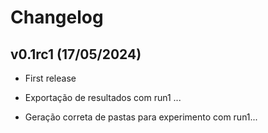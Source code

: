 # Changelog

<!--next-version-placeholder-->

## v0.1rc1 (17/05/2024)

- First release

- Exportação de resultados com run1 ...
- Geração correta de pastas para experimento com run1...